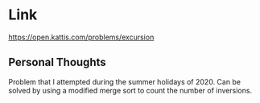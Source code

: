 # Link

https://open.kattis.com/problems/excursion

## Personal Thoughts
Problem that I attempted during the summer holidays of 2020. Can be solved by using a modified merge sort to count the number of inversions.

